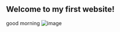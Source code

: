 ## Welcome to my first website!
good morning
![image](https://user-images.githubusercontent.com/109214199/178714639-7ac48854-eabc-4c92-9f79-a6c9f50759f2.png)
